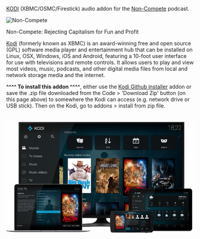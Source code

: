 <a href="https://kodi.tv">KODI<a> (XBMC/OSMC/Firestick) audio addon for the <a href="https://www.non-compete.com">Non-Compete</a> podcast.<br>

<img src="https://www.non-compete.com/wp-content/plugins/powerpress/itunes_default.jpg" width="400" height="400" alt="Non-Compete"><br>

Non-Compete: Rejecting Capitalism for Fun and Profit<br>

<a href="https://www.kodi.tv">Kodi</a> (formerly known as XBMC) is an award-winning free and open source (GPL) software media player and entertainment hub that can be installed on Linux, OSX, Windows, iOS and Android, featuring a 10-foot user interface for use with televisions and remote controls. It allows users to play and view most videos, music, podcasts, and other digital media files from local and network storage media and the internet.<br>

<b>^^^^ To install this addon ^^^^</b>, either use the <a href="https://www.tvaddons.co/github-browser-kodi/">Kodi Github installer</a> addon or save the .zip file downloaded from the Code > 'Download Zip' button (on this page above) to somewhere the Kodi can access (e.g. network drive or USB stick). Then on the Kodi, go to addons > install from zip file.<br>

<br><a href="https://www.kodi.tv"><img src="https://github.com/leopheard/Audio-Podcasts/blob/master/resources/media/about--devices.jpg?raw=true">
